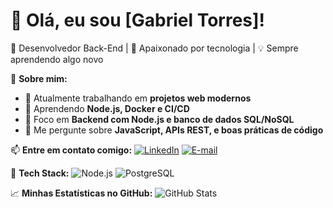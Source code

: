 # 👋 Olá, eu sou [Gabriel Torres]!

🎯 Desenvolvedor Back-End | 🚀 Apaixonado por tecnologia | 💡 Sempre aprendendo algo novo  

📍 **Sobre mim:**
- 🔭 Atualmente trabalhando em **projetos web modernos**  
- 🌱 Aprendendo **Node.js, Docker e CI/CD**  
- 🎯 Foco em **Backend com Node.js e banco de dados SQL/NoSQL**  
- 💬 Me pergunte sobre **JavaScript, APIs REST, e boas práticas de código**  

📫 **Entre em contato comigo:**
[![LinkedIn](https://img.shields.io/badge/LinkedIn-0077B5?style=for-the-badge&logo=linkedin&logoColor=white)](https://www.linkedin.com/in/gabriel-torres-dev/)
[![E-mail](https://img.shields.io/badge/Email-D14836?style=for-the-badge&logo=gmail&logoColor=white)](mailto:torresgdev@gmail.com)

🚀 **Tech Stack:**
![Node.js](https://img.shields.io/badge/Node.js-43853D?style=for-the-badge&logo=node.js&logoColor=white)
![PostgreSQL](https://img.shields.io/badge/PostgreSQL-316192?style=for-the-badge&logo=postgresql&logoColor=white)

📈 **Minhas Estatísticas no GitHub:**
![GitHub Stats](https://github-readme-stats.vercel.app/apitorresgdev&show_icons=true&theme=radical)

